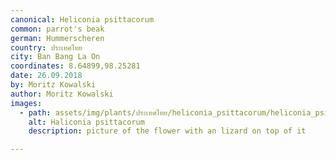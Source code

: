 ```yaml
---
canonical: Heliconia psittacorum
common: parrot's beak
german: Hummerscheren
country: ประเทศไทย
city: Ban Bang La On
coordinates: 8.64899,98.25281
date: 26.09.2018
by: Moritz Kowalski
author: Moritz Kowalski
images: 
  - path: assets/img/plants/ประเทศไทย/heliconia_psittacorum/heliconia_psittacorum_1.jpg
    alt: Haliconia psittacorum
    description: picture of the flower with an lizard on top of it

---
```

